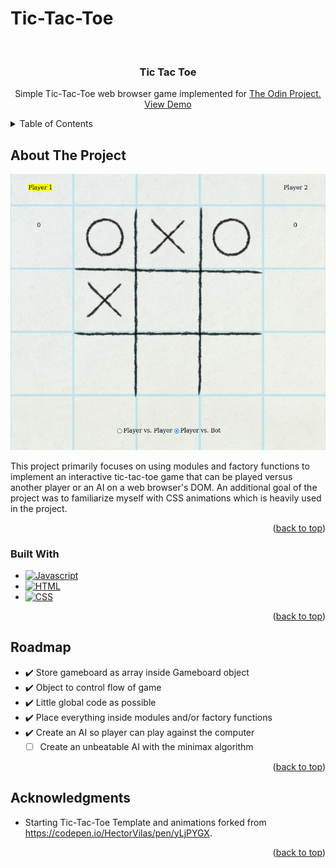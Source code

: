 # Tic-Tac-Toe
<a name="readme-top"></a>
<!-- PROJECT LOGO -->
<br />
<div align="center">

<h3 align="center">Tic Tac Toe</h3>

  <p align="center">
Simple Tic-Tac-Toe web browser game implemented for <a href="https://www.theodinproject.com/lessons/node-path-javascript-tic-tac-toe">The Odin Project.</a>
    <br />
    <a href="https://phammings.github.io/tic-tac-toe/">View Demo</a>
    <br />
  </p>
</div>


<!-- TABLE OF CONTENTS -->
<details>
  <summary>Table of Contents</summary>
  <ol>
    <li>
      <a href="#about-the-project">About The Project</a>
      <ul>
        <li><a href="#built-with">Built With</a></li>
      </ul>
    </li>
    <li><a href="#roadmap">Roadmap</a></li>
    <li><a href="#acknowledgments">Acknowledgments</a></li>
  </ol>
</details>


<!-- ABOUT THE PROJECT -->
## About The Project

<img src="./resources/images/websiteScreenshot.png" width="600">

This project primarily focuses on using modules and factory functions to implement an interactive tic-tac-toe game that can be played versus another player or an AI on a web browser's DOM. An additional goal of the project was to familiarize myself with CSS animations which is heavily used in the project.

<p align="right">(<a href="#readme-top">back to top</a>)</p>



### Built With

* [![Javascript][Javascript.js]][Javascript-url]
* [![HTML][HTML.html]][HTML-url]
* [![CSS][CSS.css]][CSS-url]

<p align="right">(<a href="#readme-top">back to top</a>)</p>

<!-- ROADMAP -->
## Roadmap

- ✔️ Store gameboard as array inside Gameboard object
- ✔️ Object to control flow of game
- ✔️ Little global code as possible
- ✔️ Place everything inside modules and/or factory functions
- ✔️ Create an AI so player can play against the computer
    - [ ] Create an unbeatable AI with the minimax algorithm

<p align="right">(<a href="#readme-top">back to top</a>)</p>

<!-- ACKNOWLEDGMENTS -->
## Acknowledgments

* Starting Tic-Tac-Toe Template and animations forked from https://codepen.io/HectorVilas/pen/yLjPYGX.

<p align="right">(<a href="#readme-top">back to top</a>)</p>



<!-- MARKDOWN LINKS & IMAGES -->
[product-screenshot]: https://imgur.com/a/IqMwhSC.png

[Javascript.js]: https://img.shields.io/badge/JavaScript-F7DF1E?style=for-the-badge&logo=javascript&logoColor=black
[Javascript-url]: https://developer.mozilla.org/en-US/docs/Web/JavaScript
[CSS.CSS]: https://img.shields.io/badge/CSS3-1572B6?style=for-the-badge&logo=css3&logoColor=white
[CSS-url]: https://developer.mozilla.org/en-US/docs/Web/CSSofficial 
[HTML.HTML]: https://img.shields.io/badge/HTML5-E34F26?style=for-the-badge&logo=html5&logoColor=white
[HTML-url]: https://developer.mozilla.org/en-US/docs/Web/HTML
